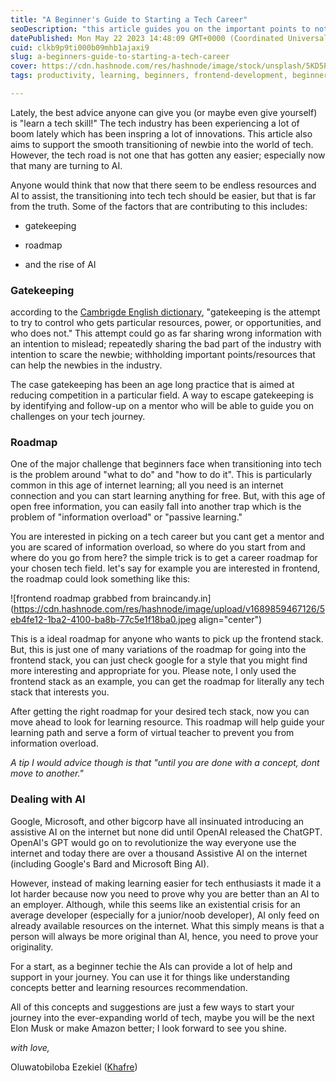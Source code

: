 ```yaml
---
title: "A Beginner's Guide to Starting a Tech Career"
seoDescription: "this article guides you on the important points to note before starting your tech career as beginner in tech."
datePublished: Mon May 22 2023 14:48:09 GMT+0000 (Coordinated Universal Time)
cuid: clkb9p9ti000b09mhb1ajaxi9
slug: a-beginners-guide-to-starting-a-tech-career
cover: https://cdn.hashnode.com/res/hashnode/image/stock/unsplash/5KD5PmZEfcg/upload/c4b4cfe12147868fdc799a6ca4765f6b.jpeg
tags: productivity, learning, beginners, frontend-development, beginnersguide

---
```


Lately, the best advice anyone can give you (or maybe even give yourself) is "learn a tech skill!" The tech industry has been experiencing a lot of boom lately which has been inspring a lot of innovations. This article also aims to support the smooth transitioning of newbie into the world of tech. However, the tech road is not one that has gotten any easier; especially now that many are turning to AI.

Anyone would think that now that there seem to be endless resources and AI to assist, the transitioning into tech tech should be easier, but that is far from the truth. Some of the factors that are contributing to this includes:

* gatekeeping
    
* roadmap
    
* and the rise of AI
    

### Gatekeeping

according to the [Cambrigde English dictionary](https://dictionary.cambridge.org/dictionary/english/gatekeep), "gatekeeping is the attempt to try to control who gets particular resources, power, or opportunities, and who does not." This attempt could go as far sharing wrong information with an intention to mislead; repeatedly sharing the bad part of the industry with intention to scare the newbie; withholding important points/resources that can help the newbies in the industry.

The case gatekeeping has been an age long practice that is aimed at reducing competition in a particular field. A way to escape gatekeeping is by identifying and follow-up on a mentor who will be able to guide you on challenges on your tech journey.

### Roadmap

One of the major challenge that beginners face when transitioning into tech is the problem around "what to do" and "how to do it". This is particularly common in this age of internet learning; all you need is an internet connection and you can start learning anything for free. But, with this age of open free information, you can easily fall into another trap which is the problem of "information overload" or "passive learning."

You are interested in picking on a tech career but you cant get a mentor and you are scared of information overload, so where do you start from and where do you go from here? the simple trick is to get a career roadmap for your chosen tech field. let's say for example you are interested in frontend, the roadmap could look something like this:

![frontend roadmap grabbed from braincandy.in](https://cdn.hashnode.com/res/hashnode/image/upload/v1689859467126/5eb4fe12-1ba2-4100-ba8b-77c5e1f18ba0.jpeg align="center")

This is a ideal roadmap for anyone who wants to pick up the frontend stack. But, this is just one of many variations of the roadmap for going into the frontend stack, you can just check google for a style that you might find more interesting and appropriate for you. Please note, I only used the frontend stack as an example, you can get the roadmap for literally any tech stack that interests you.

After getting the right roadmap for your desired tech stack, now you can move ahead to look for learning resource. This roadmap will help guide your learning path and serve a form of virtual teacher to prevent you from information overload.

*A tip I would advice though is that "until you are done with a concept, dont move to another."*

### Dealing with AI

Google, Microsoft, and other bigcorp have all insinuated introducing an assistive AI on the internet but none did until OpenAI released the ChatGPT. OpenAI's GPT would go on to revolutionize the way everyone use the internet and today there are over a thousand Assistive AI on the internet (including Google's Bard and Microsoft Bing AI).

However, instead of making learning easier for tech enthusiasts it made it a lot harder because now you need to prove why you are better than an AI to an employer. Although, while this seems like an existential crisis for an average developer (especially for a junior/noob developer), AI only feed on already available resources on the internet. What this simply means is that a person will always be more original than AI, hence, you need to prove your originality.

For a start, as a beginner techie the AIs can provide a lot of help and support in your journey. You can use it for things like understanding concepts better and learning resources recommendation.

All of this concepts and suggestions are just a few ways to start your journey into the ever-expanding world of tech, maybe you will be the next Elon Musk or make Amazon better; I look forward to see you shine.

*with love,*

Oluwatobiloba Ezekiel ([Khafre](https://github.com/TheKhafre))